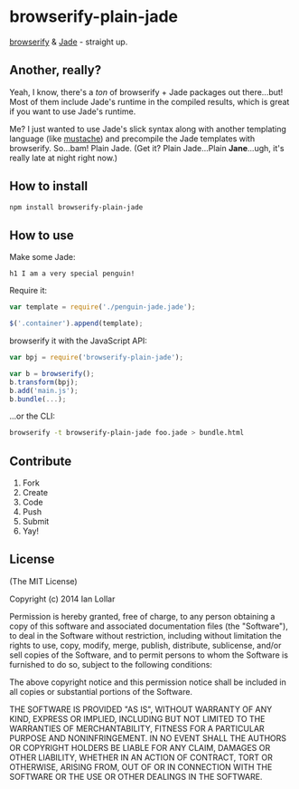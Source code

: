# browserify-plain-jade

[browserify](https://github.com/substack/node-browserify) & [Jade](https://github.com/visionmedia/jade) - straight up.

## Another, really?

Yeah, I know, there's a _ton_ of browserify + Jade packages out there...but! Most of them include Jade's runtime in the compiled results, which is great if you want to use Jade's runtime.

Me? I just wanted to use Jade's slick syntax along with another templating language (like [mustache](http://mustache.github.io/)) and precompile the Jade templates with browserify. So...bam! Plain Jade. (Get it? Plain Jade...Plain **Jane**...ugh, it's really late at night right now.)

## How to install

```bash
npm install browserify-plain-jade
```

## How to use

Make some Jade:

```jade
h1 I am a very special penguin!
```

Require it:

```js
var template = require('./penguin-jade.jade');

$('.container').append(template);
```

browserify it with the JavaScript API:

```js
var bpj = require('browserify-plain-jade');

var b = browserify();
b.transform(bpj);
b.add('main.js');
b.bundle(...);
```

...or the CLI:

```bash
browserify -t browserify-plain-jade foo.jade > bundle.html
```

## Contribute

1. Fork
2. Create
3. Code
4. Push
5. Submit
6. Yay!

## License

(The MIT License)

Copyright (c) 2014 Ian Lollar

Permission is hereby granted, free of charge, to any person obtaining a copy of this software and associated documentation files (the "Software"), to deal in the Software without restriction, including without limitation the rights to use, copy, modify, merge, publish, distribute, sublicense, and/or sell copies of the Software, and to permit persons to whom the Software is furnished to do so, subject to the following conditions:

The above copyright notice and this permission notice shall be included in all copies or substantial portions of the Software.

THE SOFTWARE IS PROVIDED "AS IS", WITHOUT WARRANTY OF ANY KIND, EXPRESS OR IMPLIED, INCLUDING BUT NOT LIMITED TO THE WARRANTIES OF MERCHANTABILITY, FITNESS FOR A PARTICULAR PURPOSE AND NONINFRINGEMENT. IN NO EVENT SHALL THE AUTHORS OR COPYRIGHT HOLDERS BE LIABLE FOR ANY CLAIM, DAMAGES OR OTHER LIABILITY, WHETHER IN AN ACTION OF CONTRACT, TORT OR OTHERWISE, ARISING FROM, OUT OF OR IN CONNECTION WITH THE SOFTWARE OR THE USE OR OTHER DEALINGS IN THE SOFTWARE.
